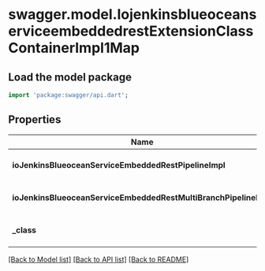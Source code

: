 # swagger.model.IojenkinsblueoceanserviceembeddedrestExtensionClassContainerImpl1Map

## Load the model package
```dart
import 'package:swagger/api.dart';
```

## Properties
Name | Type | Description | Notes
------------ | ------------- | ------------- | -------------
**ioJenkinsBlueoceanServiceEmbeddedRestPipelineImpl** | [**IojenkinsblueoceanserviceembeddedrestExtensionClassImpl**](IojenkinsblueoceanserviceembeddedrestExtensionClassImpl.md) |  | [optional] [default to null]
**ioJenkinsBlueoceanServiceEmbeddedRestMultiBranchPipelineImpl** | [**IojenkinsblueoceanserviceembeddedrestExtensionClassImpl**](IojenkinsblueoceanserviceembeddedrestExtensionClassImpl.md) |  | [optional] [default to null]
**_class** | **String** |  | [optional] [default to null]

[[Back to Model list]](../README.md#documentation-for-models) [[Back to API list]](../README.md#documentation-for-api-endpoints) [[Back to README]](../README.md)



